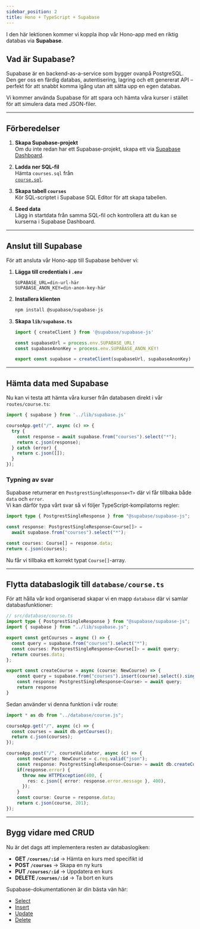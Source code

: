 ```yaml
---
sidebar_position: 2
title: Hono + TypeScript + Supabase
---
```

 
I den här lektionen kommer vi koppla ihop vår Hono-app med en riktig databas via **Supabase**.  

## Vad är Supabase?

Supabase är en backend-as-a-service som bygger ovanpå PostgreSQL.  
Den ger oss en färdig databas, autentisering, lagring och ett genererat API – perfekt för att snabbt komma igång utan att sätta upp en egen databas.

Vi kommer använda Supabase för att spara och hämta våra kurser i stället för att simulera data med JSON-filer.

---

## Förberedelser

1. **Skapa Supabase-projekt**  
   Om du inte redan har ett Supabase-projekt, skapa ett via [Supabase Dashboard](https://supabase.com/).

2. **Ladda ner SQL-fil**  
   Hämta `courses.sql` från  
   [`course.sql`](./assets/course.sql).

3. **Skapa tabell `courses`**  
   Kör SQL-scriptet i Supabase SQL Editor för att skapa tabellen.

4. **Seed data**  
   Lägg in startdata från samma SQL-fil och kontrollera att du kan se kurserna i Supabase Dashboard.

---

## Anslut till Supabase

För att ansluta vår Hono-app till Supabase behöver vi:

1. **Lägga till credentials i `.env`**
   ```env
   SUPABASE_URL=din-url-här
   SUPABASE_ANON_KEY=din-anon-key-här
   ```

2. **Installera klienten**
   ```bash
   npm install @supabase/supabase-js
   ```

3. **Skapa `lib/supabase.ts`**
   ```ts
   import { createClient } from '@supabase/supabase-js'

   const supabaseUrl = process.env.SUPABASE_URL!
   const supabaseAnonKey = process.env.SUPABASE_ANON_KEY!

   export const supabase = createClient(supabaseUrl, supabaseAnonKey)
   ```

---

## Hämta data med Supabase

Nu kan vi testa att hämta våra kurser från databasen direkt i vår `routes/course.ts`:

```ts
import { supabase } from '../lib/supabase.js'

courseApp.get("/", async (c) => {
  try {
    const response = await supabase.from("courses").select("*");
    return c.json(response);
  } catch (error) {
    return c.json([]);
  }
});
```

### Typning av svar

Supabase returnerar en `PostgrestSingleResponse<T>` där vi får tillbaka både `data` och `error`.  
Vi kan därför typa vårt svar så vi följer TypeScript-kompilatorns regler:

```ts
import type { PostgrestSingleResponse } from "@supabase/supabase-js";

const response: PostgrestSingleResponse<Course[]> =
  await supabase.from("courses").select("*");

const courses: Course[] = response.data;
return c.json(courses);
```

Nu får vi tillbaka ett korrekt typat `Course[]`-array.  

---

## Flytta databaslogik till `database/course.ts`

För att hålla vår kod organiserad skapar vi en mapp `database` där vi samlar databasfunktioner:

```ts
// src/database/course.ts
import type { PostgrestSingleResponse } from "@supabase/supabase-js";
import { supabase } from "../lib/supabase.js";

export const getCourses = async () => {
  const query = supabase.from("courses").select("*");
  const courses: PostgrestSingleResponse<Course[]> = await query;
  return courses.data;
};

export const createCourse = async (course: NewCourse) => {
    const query = supabase.from("courses").insert(course).select().single();
    const response: PostgrestSingleResponse<Course> = await query;
    return response
}
```

Sedan använder vi denna funktion i vår route:

```ts
import * as db from "../database/course.js";

courseApp.get("/", async (c) => {
  const courses = await db.getCourses();
  return c.json(courses);
});

courseApp.post("/", courseValidator, async (c) => {
    const newCourse: NewCourse = c.req.valid("json");
    const response: PostgrestSingleResponse<Course> = await db.createCourse(newCourse);
    if(response.error) {
      throw new HTTPException(400, {
        res: c.json({ error: response.error.message }, 400),
      });
    }
    const course: Course = response.data;
    return c.json(course, 201);
});
```

---

## Bygg vidare med CRUD

Nu är det dags att implementera resten av databaslogiken:  

- **GET `/courses/:id`** → Hämta en kurs med specifikt id  
- **POST `/courses`** → Skapa en ny kurs  
- **PUT `/courses/:id`** → Uppdatera en kurs  
- **DELETE `/courses/:id`** → Ta bort en kurs  

Supabase-dokumentationen är din bästa vän här:  
- [Select](https://supabase.com/docs/reference/javascript/select)  
- [Insert](https://supabase.com/docs/reference/javascript/insert)  
- [Update](https://supabase.com/docs/reference/javascript/update)  
- [Delete](https://supabase.com/docs/reference/javascript/delete)